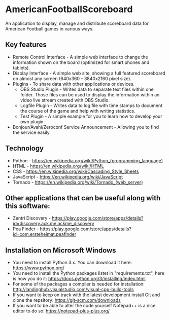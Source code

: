 # AmericanFootballScoreboard

An application to display, manage and distribute scoreboard data for American Football games in various ways.

## Key features

* Remote Control Interface - A simple web interface to change the information shown on the board (optimized for smart phones and tablets).
* Display Interface - A simple web site, showing a full featured scoreboard on almost any screen (640x360 - 3840x2160 pixel size).
* Plugins - To share data with other applications or devices.
  * OBS Studio Plugin - Writes data to separate text files within one folder. Those files can be used to display the information within an video live stream created with OBS Studio.
  * Logfile Plugin - Writes data to log file with time stamps to document the course of the game and help with writing statistics.
  * Test Plugin - A simple example for you to learn how to develop your own plugin.
* Bonjour/Avahi/Zeroconf Service Announcement - Allowing you to find the service easily.

## Technology

* Python - https://en.wikipedia.org/wiki/Python_(programming_language)
* HTML - https://en.wikipedia.org/wiki/HTML
* CSS - https://en.wikipedia.org/wiki/Cascading_Style_Sheets
* JavaScript - https://en.wikipedia.org/wiki/JavaScript
* Tornado - https://en.wikipedia.org/wiki/Tornado_(web_server)

## Other applications that can be useful along with this software:

* Zentri Discovery - https://play.google.com/store/apps/details?id=discovery.ack.me.ackme_discovery
* Pea Finder - https://play.google.com/store/apps/details?id=com.ersteheimat.peafinder

## Installation on Microsoft Windows

* You need to install Python 3.x. You can download it here: https://www.python.org/
* You need to install the Python packages listet in "requirements.txt", here is how you do it: https://docs.python.org/3/installing/index.html
* For some of the packages a compiler is needed for installation: http://landinghub.visualstudio.com/visual-cpp-build-tools
* If you want to keep on track with the latest development install Git and clone the repsitory: https://git-scm.com/downloads
* If you want to be able to alter the code yourself Notepad++ is a nice editor to do so: https://notepad-plus-plus.org/
